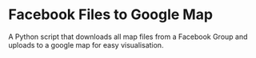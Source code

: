 # Facebook Files to Google Map
A Python script that downloads all map files from a Facebook Group and uploads to a google map for easy visualisation.
